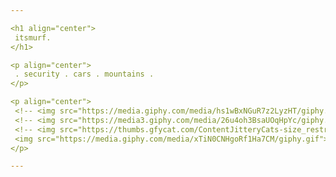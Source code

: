 ```yaml
---

<h1 align="center">
 itsmurf.
</h1>

<p align="center">
 . security . cars . mountains .  
</p>

<p align="center">
 <!-- <img src="https://media.giphy.com/media/hs1wBxNGuR7z2LyzHT/giphy.gif"> -->
 <!-- <img src="https://media3.giphy.com/media/26u4oh3BsaUOqHpYc/giphy.gif"> -->
 <!-- <img src="https://thumbs.gfycat.com/ContentJitteryCats-size_restricted.gif"> -->
 <img src="https://media.giphy.com/media/xTiN0CNHgoRf1Ha7CM/giphy.gif">
</p>

---
```

